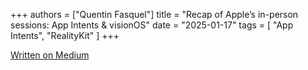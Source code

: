 +++
authors = ["Quentin Fasquel"]
title = "Recap of Apple’s in-person sessions: App Intents & visionOS"
date = "2025-01-17"
tags = [ "App Intents", "RealityKit" ]
+++

[Written on Medium](https://medium.com/@quentinfasquel/recap-of-apples-in-person-sessions-apple-intelligence-app-intents-and-visionos-2025-6297105a9d0e)
